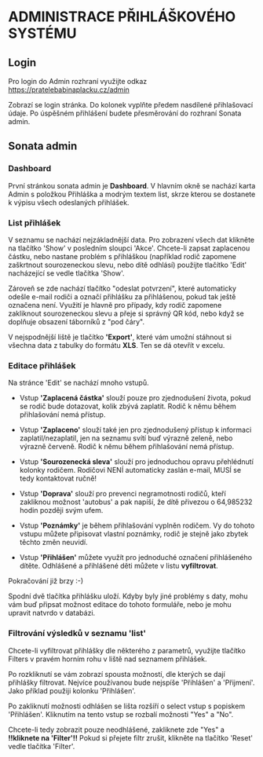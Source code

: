 # ADMINISTRACE PŘIHLÁŠKOVÉHO SYSTÉMU
## Login
Pro login do Admin rozhraní využijte odkaz https://pratelebabinaplacku.cz/admin

Zobrazí se login stránka. Do kolonek vyplňte předem nasdílené přihlašovací údaje. Po úspěšném přihlášení budete přesměrování do rozhraní Sonata admin.

## Sonata admin
### Dashboard
První stránkou sonata admin je **Dashboard**. V hlavním okně se nachází karta Admin s položkou Přihláška a modrým textem list, skrze kterou se dostanete k výpisu všech odeslaných přihlášek.

### List přihlášek
V seznamu se nachází nejzákladnější data. Pro zobrazení všech dat klikněte na tlačítko 'Show' v posledním sloupci 'Akce'.
Chcete-li zapsat zaplacenou částku, nebo nastane problém s přihláškou (například rodič zapomene zaškrtnout sourozeneckou slevu, nebo dítě odhlásí) použijte tlačítko 'Edit' nacházející se vedle tlačítka 'Show'.

Zároveň se zde nachází tlačítko "odeslat potvrzení", které automaticky odešle e-mail rodiči a označí přihlášku za přihlášenou, pokud tak ještě označena není. Využití je hlavně pro případy, kdy rodič zapomene zakliknout sourozeneckou slevu a přeje si správný QR kód, nebo když se doplňuje obsazení táborníků z "pod čáry".

V nejspodnější liště je tlačítko **'Export'**, které vám umožní stáhnout si všechna data z tabulky do formátu **XLS**. Ten se dá otevřít v excelu.

### Editace přihlášek
Na stránce 'Edit' se nachází mnoho vstupů. 

- Vstup **'Zaplacená částka'** slouží pouze pro zjednodušení života, pokud se rodič bude dotazovat, kolik zbývá zaplatit. Rodič k němu během přihlašování nemá přístup.

- Vstup **'Zaplaceno'** slouží také jen pro zjednodušený přístup k informaci zaplatil/nezaplatil, jen na seznamu svítí buď výrazně zeleně, nebo výrazně červeně. Rodič k němu během přihlašování nemá přístup.

- Vstup **'Sourozenecká sleva'** slouží pro jednoduchou opravu přehlédnutí kolonky rodičem. Rodičovi NENÍ automaticky zaslán e-mail, MUSÍ se tedy kontaktovat ručně!

- Vstup **'Doprava'** slouží pro prevenci negramotnosti rodičů, kteří zakliknou možnost 'autobus' a pak napíší, že dítě přivezou o 64,985232 hodin později svým ufem.

- Vstup **'Poznámky'** je během přihlašování vyplněn rodičem. Vy do tohoto vstupu můžete připisovat vlastní poznámky, rodič je stejně jako zbytek těchto změn neuvidí.

- Vstup **'Přihlášen'** můžete využít pro jednoduché označení přihlášeného dítěte. Odhlášené a přihlášené děti můžete v listu **vyfiltrovat**.

Pokračování již brzy :-)

Spodní dvě tlačítka přihlášku uloží. Kdyby byly jiné problémy s daty, mohu vám buď připsat možnost editace do tohoto formuláře, nebo je mohu upravit natvrdo v databázi.

### Filtrování výsledků v seznamu 'list'
Chcete-li vyfiltrovat přihlášky dle některého z parametrů, využijte tlačítko Filters v pravém horním rohu v liště nad seznamem přihlášek.

Po rozkliknutí se vám zobrazí spousta možností, dle kterých se dají přihlášky filtrovat. Nejvíce používanou bude nejspíše 'Přihlášen' a 'Přijmení'. Jako příklad použiji kolonku 'Přihlášen'.

Po zakliknutí možnosti odhlášen se lišta rozšíří o select vstup s popiskem 'Přihlášen'. Kliknutím na tento vstup se rozbalí možnosti "Yes" a "No".

Chcete-li tedy zobrazit pouze neodhlášené, zakliknete zde "Yes" a **!!kliknete na 'Filter'!!**
Pokud si přejete filtr zrušit, klikněte na tlačítko 'Reset' vedle tlačítka 'Filter'.
